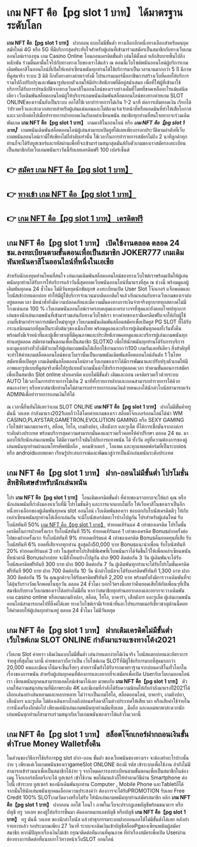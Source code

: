 # เกม NFT คือ【pg slot 1 บาท】  ได้มาตรฐานระดับโลก

**เกม NFT คือ【pg slot 1 บาท】** ฝากถอน แบบไม่มีขั้นต่ำ  ทางเลือกอีกหนึ่งทางเลือกสำหรับคนยุคสมัยใหม่ 4G หรือ 5G ที่มีบริการสุดประทับใจสำหรับผู้เล่นที่เข้ามาร่วมสมัครเป็นสมาชิกกับทางเว็บเกมออนไลน์เราลงทุน เกม Casino Online โอนถอนเครดิตขั้นต่ำ เล่นได้ตั้งแต่ หลักสิบบาทขึ้นไปถึงหลักพัน ร่วมตื่นตาตื่นใจไปกับทางทางเว็บของเราได้แล้ว ณ ตอนนี้เว็บไซต์พนันออนไลน์ผู้บริการเกมเดิมพันคาสิโนออนไลน์ที่เปิดให้เหล่าเซียนพนันทุกท่านได้ใช้บริการมาเป็นเวลานานมากกว่า 5 ปี มีภาพที่ดูสมจริง ระบบ 3 มิติ
อีกทั้งทางทางค่ายเรายังมี โปรแกรมเมอร์มืออาชีพการสร้างเว็บที่คอยให้บริการ  รวมไปถึงปรับปรุงและพัฒนารูปแบบตัวเกมให้มีประสิทธิภาพที่ดีอยู่สม่ำเสมอ เพื่อที่ให้ผู้ที่เข้ามาใช้บริการได้รับการปรนนิบัติจากทางเว็บคาสิโนออนไลน์ของเราอย่างเต็มที่โดยที่ขาดเหลืออะไรแม้แต่นิดเดียว เว็บเดิมพันสล็อตออนไลน์ผู้ให้บริการเกมพนันเดิมพันสล็อตออนไลน์ของทางค่ายเกม SLOT ONLINEของเรานั้นยังเป็นระบบ ออโต้ใช้เวลาทำรายการไม่เกิน 1-2 นาที ต่อการเติมยอดเงิน เรียกได้ว่าIรวดเร็วและสะดวกสบายสำหรับผู้เล่นแน่นอนและไม่ต้องแจ้งเจ้าหน้าที่หรือแอดมินที่ทำให้เสียโอกาสและเวลาอีกต่อไปเมื่อทำรายการฝากยอดเงินกับเหล่าเซียนพนัน
สมาชิกทุกท่านที่สนใจอยากจะร่วมเดิมพันเกม **เกม NFT คือ【pg slot 1 บาท】** เกมคาสิโนออนไลน์ หรือ ***เกม NFT คือ【pg slot 1 บาท】*** เกมพนันเดิมพันสล็อตออนไลน์ผู้เล่นสามารถเปิดยูสได้เลยเพียงกรอกประวัติตามลำดับที่เว็บเกมพนันออนไลน์เรามีให้เพียงไม่กี่ลำดับเท่านั้น ใช้เวลาในการทำรายการสมัครไม่ถึง 2 นาทีลูกค้าทุกท่านก็จะได้รับยูสเซอร์และรหัสผ่านเพื่อที่จะเข้ามาร่วมสนุกสุดมันส์กับตัวเกมของเราสมัครลงทะเบียนเป็นสมาชิกกับเว็บเกมพนันเราวันนี้รับเลยเครดิตฟรี 100 เปอร์เซ็นต์

## 👉 [สมัคร เกม NFT คือ【pg slot 1 บาท】](https://archa888.com/)
## 👉 [ทางเข้า เกม NFT คือ【pg slot 1 บาท】](https://archa888.com/)
## 👉 [เกม NFT คือ【pg slot 1 บาท】 เครดิตฟรี](https://archa888.com/)

## เกม NFT คือ【pg slot 1 บาท】 เปิดใช้งานตลอด ตลอด 24 ชม.ลงทะเบียนตามขั้นตอนเพื่อเป็นสมาชิก JOKER777 เกมเดิมพันพนันคาสิโนออนไลน์ที่หนึ่งในเอเชีย

สำหรับนักลงทุนท่านไหนที่สนใจ เล่นเกมเดิมพันสล็อตออนไลน์ของทางเว็บไซต์เราพร้อมเปิดให้ผู้เล่นพนันทุกท่านได้รับการให้บริการแล้ววันนี้สุดยอดเว็บพนันออนไลน์ที่มาแรงที่สุด ณ ช่วงนี้ พร้อมดูแลผู้เดิมพันทุกคน 24 ชั่วโมง ไม่มีวันหยุดนักขัตฤกษ์ ลงทะเบียนเปิด User Slot โจ๊กเกอร์ แจ็กพอตและโบนัสเข้าง่ายแตกบ่อย ทำให้มีผู้ใช้บริการจำนวนมากติดอกติดใจแล้วกับมาเล่นกับทางเว็บเกมของเราต่ออยู่ตลอดเวลา มิหนำซ้ำยังมีความปลอดภัยและมีความมั่นคงทางการเงินจ่ายจริงทุกบาททุกสตางค์ไม่มีโกงแน่นอน 100 % เว็บเกมพนันออนไลน์เราครอบคลุมและครบวงจรที่สุดและยังตอบโจทย์ทุกการเล่นของนักเล่นเกมพนันที่เข้ามาร่วมเล่นกับทางเว็บไซต์เรา
ทางค่ายของเรามีเครดิตฟรีแจกให้กับผู้ใช้งานที่เข้ามาทำรายการสมัครใหม่ทุกยูส เว็บเกมพนันเดิมพันสล็อตสมัครเพื่อเปิดยูส  PG SLOT ที่ได้รับกระแสนิยมมากที่สุดเป็นระดับต้นๆของเมืองไทย พร้อมดูแลและบริการผู้เดิมพันทุกคนทั้งวันทั้งคืนพร้อมยังมีเจ้าหน้าที่และผู้เชี่ยวชาญที่มีคุณภาพและประสิทธิภาพคอยดูแลและบริการผู้เล่นเกมพนันทุกท่านอยู่ตลอด สมัครตามขั้นตอนเพื่อเป็นสมาชิก SLOTXO เพื่อให้นักพนันทุกท่านได้รับการบริการและดูแลอย่างทั่วถึงมีตัวเกมให้ผู้เล่นเกมพนันได้เลือกใช้งานมากกว่า100 เกมกันเลยทีเดียว
สิ่งสำคัญที่จะทำให้ค่ายเกมสล็อตออนไลน์ของเว็บเรานั้นเป็นเกมพนันเดิมพันสล็อตออนไลน์อันดับ 1 ในไทย สมัครเพื่อเปิดยูส  เกมเดิมพันสล็อตออนไลน์ทางเว็บเกมของเราได้มีการพัฒนาและปรับปรุงตัวเกมให้มีภาพและรูปแบบที่ดูสมจริงเพื่อให้รูปแบบตัวเกมนั้นน่าใช้บริการอยู่ตลอดเวลา ทำตามขั้นตอนการสมัครเพื่อเป็นสมาชิก Slot online ฝากเครดิต แบบไม่มีขั้นต่ำ เติมและถอน เครดิตรวดเร็วด้วยระบบ AUTO ใช้เวลาในการทำรายการไม่เกิน 2 นาทีทั้งรายการฝากและถอนสามารถทำรายการได้ด้วยตนเองง่ายๆ หรือหากสมาชิกท่านใดไม่สามารถทำรายการถอนเงินด้วยตนเองได้นักล่าโบนัสสามารถแจ้ง ADMINเพื่อทำรายการถอนเงินให้ได้

ณ เวลานี้ยืนยันได้เลยว่าเกม SLOT ONLINE  **เกม NFT คือ【pg slot 1 บาท】** ฝากไม่มีขั้นต่ำทรู มันนี่ วอเลท กำลังมาแรง2021เลยก็ว่าได้โดยค่ายเกมของเรา สล็อตโจ๊กเกอร์ออนไลน์ได้นำ  WM CASINO,PLAYSTAR,GAMETRON,EVOLUTION GAMING หรือ SEXY GAMING เว็บไซต์รวมเกมบาคาร่า, สล็อต, ไฮโล, เกมยิงปลา, เสือมังกร และรูเล็ต ที่ได้การเชื่อมั่นจากองค์กรระดับต่างประเทศ พร้อมบริการสุดความสามารถมั่นคงและรวดเร็วคอยให้คำปรึกษา ตลอด 24 ชม. มามอบให้กับนักเล่นเกมพนัน ได้มีความเร้าใจมันไปกับการแทงพนัน ได้ ทั้งวัน อยู่ที่ความต้องการของผู้เล่นพนันทุกท่านผ่านบนโทรศัพท์มือถือ , คอมพิวเตอร์ , ไอแพด และทุกแพลตฟอร์มที่เป็นระบบios หรือ androidแบบพกพา เรียนรู้ประสบการณ์และพัฒนาสู่การเป็นนักเล่นพนันระดับประเทศ

## เกม NFT คือ【pg slot 1 บาท】 ฝาก-ถอนไม่มีขั้นต่ำ โปรโมชั่นสิทธิพิเศษสำหรับนักเล่นพนัน

โปร **เกม NFT คือ【pg slot 1 บาท】** โอนเติมเครดิตขั้นต่ำ ที่ค่ายของเราอยากจะให้แก่  คุณ หรือนักเล่นพนันที่กำลังมองหาเว็บที่มี โปรโมชั่นดีๆ และการแจกแบบไม่กั๊ก ให้เว็บคาสิโนของเราเป็นอีกหนึ่งทางเลือกของผู้เดิมพันทุกคน slot ออนไลน์ เว็บเดิมพันของเรา ขอบอกกับโบนัสเครดิตดีๆ ให้กับเหล่าเซียนพนันทุกท่านได้เลือกเล่นกัน จะมีโบนัสเครดิตอะไรบ้างไปดูกัน
โปรสำหรับผู้เล่นใหม่ รับโบนัสทันที 50% [เกม NFT คือ【pg slot 1 บาท】](https://archa888.com/) ทำยอดเทิร์นแค่ 4 เท่าของเครดิต
โปรโมชั่นเครดิตในการฝากครั้งแรก รับโบนัสทันที 15% ทำยอดเทิร์นแค่ 1 เท่าของเครดิต
Bonusฝากครั้งต่อไปของฝากครั้งแรก รับโบนัสทันที 9% ทำยอดเทิร์นแค่ 4 เท่าของเครดิต
Bonusคืนยอดทุนที่เสีย รับโบนัสทันที 6% ยอดที่เสียจากทุกท่าน สูงสุดถึง50,000 บาท
Bonusแนะนำเพื่อน รับโบนัสทันที 20% ทำยอดเทิร์นแค่ 3 เท่า
ในสุดท้ายโปรสิทธิพิเศษที่เว็บพนันเราได้จัดขึ้นไว้ให้เพื่อเหล่าเซียนพนันที่หน้าตาดี Bonusฝากบ่อย จะมีสิ่งไหนบ้างไปดูกัน
ฝาก 900 ติดต่อกัน 3 วัน ผู้เดิมพันจะได้รับโบนัสเครดิตฟรีทันที 300 บาท
ฝาก 900 ติดต่อกัน 7 วัน ผู้เดิมพันทุกท่านจะได้รับโปรโมชั่นเครดิตฟรีทันที 900 บาท
ฝาก 700 ติดต่อกัน 10 วัน นักล่าโบนัสจะได้รับเครดิตฟรีทันที 1,300 บาท
ฝาก 300 ติดต่อกัน 15 วัน คุณลูกค้าจะได้รับเครดิตฟรีทันที 2,200 บาท
พร้อมทั้งยังมีการวางเดิมพันที่จะได้ลุ้นรับรางวัลแจ็กพอตในทุกวัน ตลอด 24 ชั่วโมง บอกไว้ตรงนี้เลยว่าคืนยอดเสียให้กับเพื่อนๆที่เป็นสมาชิกกับทางเว็บเกมของเราได้อย่างไม่มีอั้น หากว่าสมาชิกทุกท่านอยากลองและอยากจะวางเดิมพัน เกม casino online หรือเกมเกมยิงปลา, สล็อต, ไฮโล, บาคาร่า, เสือมังกร และรูเล็ต ผู้เล่นเกมพนันออนไลน์สามารถกดไปที่ลิ้งค์ได้เลย ทางเว็บไซต์เรามีเจ้าหน้าที่และโปรแกรมเมอร์เชี่ยวชาญด้านนี้คอยให้คำตอบให้ผู้เล่นทุกท่านอยู่ ตลอด 24 ชั่วโมง ไม่มีวันหยุด

## เกม NFT คือ【pg slot 1 บาท】 ฝากเติมเครดิตไม่มีขั้นต่ำ  เว็บไซต์เกม SLOT ONLINE กำลังมาแรงแซงทางโค้ง2021

เว็บเกม Slot ค่ายเรา เติมเงินแบบไม่มีขั้นต่ำ เล่นง่ายแตกง่ายได้เงินจริง โบนัสแตกบ่อยและอัตราการจ่ายสูงที่สุดในเวลานี้ ค่ายของเราถือว่าเป็น เว็บไซต์เกม SLOTที่มีผู้ใช้บริการมากที่สุดมากกว่า 20,000 คนและมีแนวโน้มจะขึ้นเรื่อยๆ ค่ายเรานั้นยังได้รับจากมาตราฐานจากบ่อนคาสิโนทั่วโลกในเรื่องของการพนัน สำหรับผู้เล่นทุกคนที่ต้องการและอยากที่จะสมัครเพื่อเปิด Userกับเว็บเกมออนไลน์เรา เซียนพนันทุกคนสามารถแอดไลน์เข้ามาได้เลย
	มาพบกับ **เกม NFT คือ【pg slot 1 บาท】** ตัวเกมให้ความสนุกสนานที่มีภาพระดับ 4K และมีเกมที่กำลังได้รับความนิยมให้กับกำลังมาแรงปี2021ได้เลือกเล่นอย่างล้นหลามและหลากหลาย  ไม่ว่าจะเป็นเกมไฮโล, สล็อตออนไลน์, บาคาร่า, เกมยิงปลา, เสือมังกร และรูเล็ต ไม่ต้องเดินทางไกลถึงบ่อนหรือคาสิโนต่างประเทศให้เสียเวลา หรือเสียค่าใช้จ่ายในการนั่งเครื่องอีกต่อไป เพียงแค่นักเล่นเกมพนันทุกท่านมีแท็บเลต , มือถือ และคอมพกพาสะดวกนักเล่นพนันทุกท่านก็สามารถร่วมสนุกกับเว็บเกมพนันของเราได้แล้วในเวลานี้

## เกม NFT คือ【pg slot 1 บาท】 สล็อตโจ๊กเกอร์ฝากถอนเงินขั้นต่ำTrue Money Walletทั้งคืน

ในส่วนของวิธีการใช้บริการpg slot ฝาก-ถอน ขั้นต่ำ ของเว็บพนันของทางเรา จะต้องทำอะไรบ้างนั้น ง่าย ๆ เพียงแค่เว็บเกมพนันของเราgameSlot ONLONE ต้องมี รหัส เข้าระบบเพื่อใช้งาน ถ้ายังไม่มีสามารถเข้าร่วมมาเพื่อเป็นสมาชิกได้ง่าย ๆ จากโหมดการลงทะเบียนตามขั้นตอนเพื่อเป็นสมาชิกในช่อง เมนู โจ๊กเกอร์สล็อตจึงจะได้ ยูสเซอร์ เข้าใช้งาน พอได้มาแล้วก็ให้ทำตามวิธีผ่าน Smartphone ต่อไปนี้
เข้าระบบ ยูสเซอร์  ของนักเดิมพันทุกท่าน Computer , Mobile Phone และTabletก็ได้
จากนั้นให้นักเล่นพนันทุกคนเลือกความประสงค์ว่า ต้องการจะได้รับPROMOTION รับเลย Free Credit 100% SLOTเกมวัดดวงหรือไม่รับ
ให้นักเล่นเกมพนันทุกท่านสมัครสมาชิก คลิก **เกม NFT คือ【pg slot 1 บาท】** ฝากถอน ออโต้ โอนไว ภาพในเว็บจะปรากฏเลขบัญชีพร้อมธนาคาร หรือบัญชี ทรู วอเลท ของผู้ให้บริการขึ้นมา
คัดลอกหมายเลขบัญชี หรือบัญชี **เกม NFT คือ【pg slot 1 บาท】** ทรู มันนี่ วอเลท ของนักล่าโบนัส แล้วทำธุรกรรมระบบฝากถอนออโต้ไม่มีขั้นต่ำได้เลย
หลังทำรายการแล้ว รอประมาณเพียง 27 วินาที ระบบจะเติมเงินเข้าบัญชีสล็อตPgของเซียนพนันผู้สมัครสมาชิก
หากมีปัญหาเรื่องเงินไม่เข้า กรุณาติดต่อทีมงานที่คุณภาพ ที่ทำเรื่องสมัครเพื่อเปิด Userผ่านช่องทางการติดต่อที่แนบเอาไว้ทางหน้าเว็บSLOT ออนไลน์


